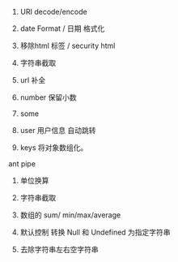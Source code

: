 1. URI decode/encode

2. date Format / 日期 格式化



3. 移除html 标签 / security html

4. 字符串截取

5. url 补全

6. number 保留小数

7. some

8. user 用户信息 自动跳转

9. keys 将对象数组化。


ant pipe 

1. 单位换算

2. 字符串截取

3. 数组的 sum/ min/max/average

4. 默认控制  转换 Null 和 Undefined 为指定字符串

5. 去除字符串左右空字符串



